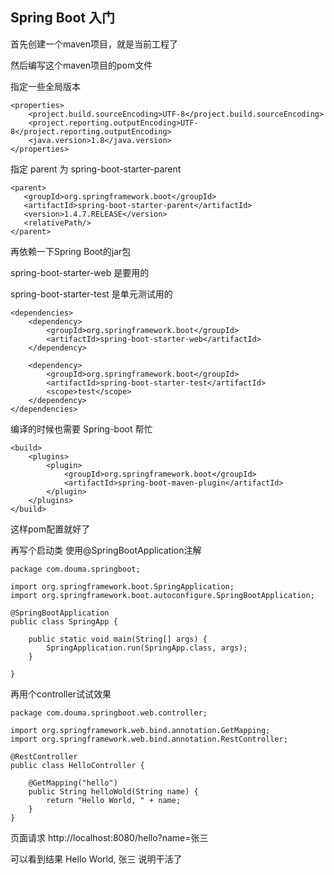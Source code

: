 
## Spring Boot 入门 ##

首先创建一个maven项目，就是当前工程了

然后编写这个maven项目的pom文件

指定一些全局版本
>
    <properties>
        <project.build.sourceEncoding>UTF-8</project.build.sourceEncoding>
        <project.reporting.outputEncoding>UTF-8</project.reporting.outputEncoding>
        <java.version>1.8</java.version>
    </properties>
    
指定 parent 为 spring-boot-starter-parent
>      
    <parent>
       <groupId>org.springframework.boot</groupId>
       <artifactId>spring-boot-starter-parent</artifactId>
       <version>1.4.7.RELEASE</version>
       <relativePath/>
    </parent>
    
再依赖一下Spring Boot的jar包

spring-boot-starter-web 是要用的

spring-boot-starter-test 是单元测试用的
    
>
    <dependencies>
        <dependency>
            <groupId>org.springframework.boot</groupId>
            <artifactId>spring-boot-starter-web</artifactId>
        </dependency>
    
        <dependency>
            <groupId>org.springframework.boot</groupId>
            <artifactId>spring-boot-starter-test</artifactId>
            <scope>test</scope>
        </dependency>
    </dependencies>

编译的时候也需要 Spring-boot 帮忙
>
    <build>
        <plugins>
            <plugin>
                <groupId>org.springframework.boot</groupId>
                <artifactId>spring-boot-maven-plugin</artifactId>
            </plugin>
        </plugins>
    </build>

这样pom配置就好了

再写个启动类 使用@SpringBootApplication注解
>
    package com.douma.springboot;
    
    import org.springframework.boot.SpringApplication;
    import org.springframework.boot.autoconfigure.SpringBootApplication;
    
    @SpringBootApplication
    public class SpringApp {
    
        public static void main(String[] args) {
            SpringApplication.run(SpringApp.class, args);
        }
    
    }

再用个controller试试效果
>
    package com.douma.springboot.web.controller;
    
    import org.springframework.web.bind.annotation.GetMapping;
    import org.springframework.web.bind.annotation.RestController;
    
    @RestController
    public class HelloController {
    
        @GetMapping("hello")
        public String helloWold(String name) {
            return "Hello World, " + name;
        }
    }

页面请求 http://localhost:8080/hello?name=张三

可以看到结果 Hello World, 张三 说明干活了

